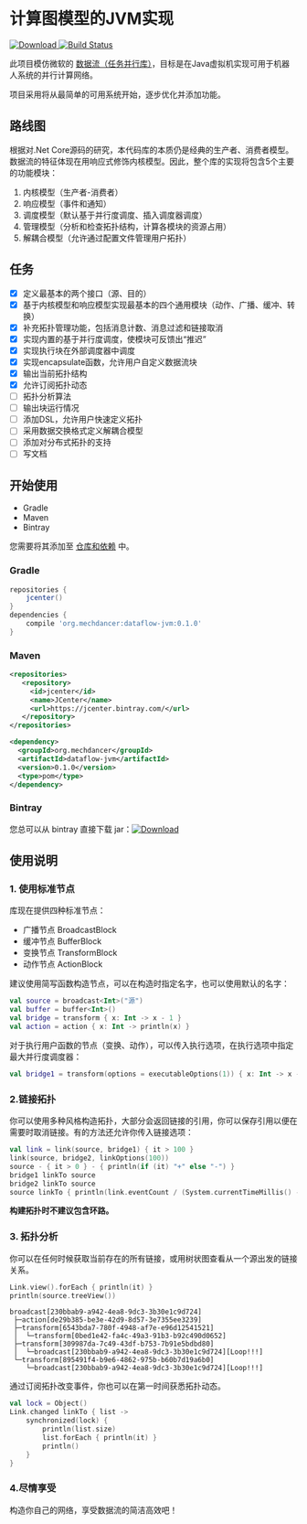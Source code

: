 # 计算图模型的JVM实现

[![Download](https://api.bintray.com/packages/mechdancer/maven/dataflow-jvm/images/download.svg) ](https://bintray.com/mechdancer/maven/dataflow-jvm/_latestVersion) [![Build Status](https://www.travis-ci.org/MechDancer/dataflow-jvm.svg?branch=master)](https://www.travis-ci.org/MechDancer/dataflow-jvm)

此项目模仿微软的 [数据流（任务并行库）](https://docs.microsoft.com/zh-cn/dotnet/standard/parallel-programming/dataflow-task-parallel-library?view=netcore-2.1)，目标是在Java虚拟机实现可用于机器人系统的并行计算网络。

项目采用将从最简单的可用系统开始，逐步优化并添加功能。

## 路线图

根据对.Net Core源码的研究，本代码库的本质仍是经典的生产者、消费者模型。数据流的特征体现在用响应式修饰内核模型。因此，整个库的实现将包含5个主要的功能模块：

1. 内核模型（生产者-消费者）
2. 响应模型（事件和通知）
3. 调度模型（默认基于并行度调度、插入调度器调度）
4. 管理模型（分析和检查拓扑结构，计算各模块的资源占用）
5. 解耦合模型（允许通过配置文件管理用户拓扑） 

## 任务

- [x] 定义最基本的两个接口（源、目的）
- [x] 基于内核模型和响应模型实现最基本的四个通用模块（动作、广播、缓冲、转换）
- [x] 补充拓扑管理功能，包括消息计数、消息过滤和链接取消
- [x] 实现内置的基于并行度调度，使模块可反馈出“推迟”
- [x] 实现执行块在外部调度器中调度
- [x] 实现encapsulate函数，允许用户自定义数据流块
- [x] 输出当前拓扑结构
- [x] 允许订阅拓扑动态
- [ ] 拓扑分析算法
- [ ] 输出块运行情况
- [ ] 添加DSL，允许用户快速定义拓扑
- [ ] 采用数据交换格式定义解耦合模型
- [ ] 添加对分布式拓扑的支持
- [ ] 写文档

## 开始使用

* Gradle
* Maven
* Bintray

您需要将其添加至  [仓库和依赖](https://docs.gradle.org/current/userguide/declaring_dependencies.html) 中。

### Gradle

```groovy
repositories {
    jcenter()
}
dependencies {
    compile 'org.mechdancer:dataflow-jvm:0.1.0'
}
```

### Maven

```xml
<repositories>
   <repository>
     <id>jcenter</id>
     <name>JCenter</name>
     <url>https://jcenter.bintray.com/</url>
   </repository>
</repositories>

<dependency>
  <groupId>org.mechdancer</groupId>
  <artifactId>dataflow-jvm</artifactId>
  <version>0.1.0</version>
  <type>pom</type>
</dependency>
```

### Bintray

您总可以从 bintray 直接下载 jar：[![Download](https://api.bintray.com/packages/mechdancer/maven/dataflow-jvm/images/download.svg) ](https://bintray.com/mechdancer/maven/dataflow-jvm/_latestVersion)

## 使用说明

### 1. 使用标准节点

库现在提供四种标准节点：

* 广播节点 BroadcastBlock
* 缓冲节点 BufferBlock
* 变换节点 TransformBlock
* 动作节点 ActionBlock

建议使用简写函数构造节点，可以在构造时指定名字，也可以使用默认的名字：

```kotlin
val source = broadcast<Int>("源")
val buffer = buffer<Int>()
val bridge = transform { x: Int -> x - 1 }
val action = action { x: Int -> println(x) }
```

对于执行用户函数的节点（变换、动作），可以传入执行选项，在执行选项中指定最大并行度调度器：

```kotlin
val bridge1 = transform(options = executableOptions(1)) { x: Int -> x - 1 }
```

### 2.链接拓扑

你可以使用多种风格构造拓扑，大部分会返回链接的引用，你可以保存引用以便在需要时取消链接。有的方法还允许你传入链接选项：

```kotlin
val link = link(source, bridge1) { it > 100 }
link(source, bridge2, linkOptions(100))
source - { it > 0 } - { println(if (it) "+" else "-") }
bridge1 linkTo source
bridge2 linkTo source
source linkTo { println(link.eventCount / (System.currentTimeMillis() - begin)) }
```

**构建拓扑时不建议包含环路。**

### 3. 拓扑分析

你可以在任何时候获取当前存在的所有链接，或用树状图查看从一个源出发的链接关系。

```kotlin
Link.view().forEach { println(it) }
println(source.treeView())
```

```
broadcast[230bbab9-a942-4ea8-9dc3-3b30e1c9d724]
 ├─action[de29b385-be3e-42d9-8d57-3e7355ee3239]
 ├─transform[6543bda7-780f-4948-af7e-e96d12541521]
 │  └─transform[0bed1e42-fa4c-49a3-91b3-b92c490d0652]
 ├─transform[309987da-7c49-43df-b753-7b91e5bdbd80]
 │  └─broadcast[230bbab9-a942-4ea8-9dc3-3b30e1c9d724][Loop!!!]
 └─transform[895491f4-b9e6-4862-975b-b60b7d19a6b0]
    └─broadcast[230bbab9-a942-4ea8-9dc3-3b30e1c9d724][Loop!!!]
```

通过订阅拓扑改变事件，你也可以在第一时间获悉拓扑动态。

```kotlin
val lock = Object()
Link.changed linkTo { list ->
	synchronized(lock) {
		println(list.size)
		list.forEach { println(it) }
		println()
	}
}
```

### 4.尽情享受

构造你自己的网络，享受数据流的简洁高效吧！
